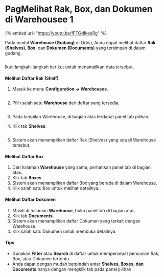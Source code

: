 # PagMelihat Rak, Box, dan Dokumen di Warehousee 1

{% embed url="https://youtu.be/fFFGdIkeeRg" %}

Pada modul **Warehouse (Gudang)** di Odoo, Anda dapat melihat daftar **Rak (Shelves)**, **Box**, dan **Dokumen (Documents)** yang tersimpan di dalam gudang.

<figure><img src="https://document-management-system-1.gitbook.io/document-management-system/~gitbook/image?url=https%3A%2F%2F1011768869-files.gitbook.io%2F%7E%2Ffiles%2Fv0%2Fb%2Fgitbook-x-prod.appspot.com%2Fo%2Fspaces%252FLEturytqtHGPsYdglHaB%252Fuploads%252FGsyb4id6AxgdpzDVTl33%252FDesain%2520tanpa%2520judul%2520%2848%29.png%3Falt%3Dmedia%26token%3D2fc15375-0e9f-4628-afcb-3232d7cf6e48&#x26;width=768&#x26;dpr=4&#x26;quality=100&#x26;sign=2c9c3edc&#x26;sv=2" alt=""><figcaption></figcaption></figure>

Ikuti langkah-langkah berikut untuk menampilkan data tersebut.

#### Melihat Daftar Rak (Shelf) <a href="#melihat-daftar-rak-shelf" id="melihat-daftar-rak-shelf"></a>

1.  Masuk ke menu **Configuration → Warehouses**.



    <figure><img src="https://document-management-system-1.gitbook.io/document-management-system/~gitbook/image?url=https%3A%2F%2F1011768869-files.gitbook.io%2F%7E%2Ffiles%2Fv0%2Fb%2Fgitbook-x-prod.appspot.com%2Fo%2Fspaces%252FLEturytqtHGPsYdglHaB%252Fuploads%252FOPiJ5CuLEn5MyeRLnbgR%252FDesain%2520tanpa%2520judul%2520%2849%29.png%3Falt%3Dmedia%26token%3D358de0ee-711d-4e4e-819b-b88f52a73a8f&#x26;width=768&#x26;dpr=4&#x26;quality=100&#x26;sign=48bcdcfe&#x26;sv=2" alt=""><figcaption></figcaption></figure>
2.  Pilih salah satu **Warehouse** dari daftar yang tersedia.



    <figure><img src="https://document-management-system-1.gitbook.io/document-management-system/~gitbook/image?url=https%3A%2F%2F1011768869-files.gitbook.io%2F%7E%2Ffiles%2Fv0%2Fb%2Fgitbook-x-prod.appspot.com%2Fo%2Fspaces%252FLEturytqtHGPsYdglHaB%252Fuploads%252FmgZogPLyN9P4EnIuTC56%252FDesain%2520tanpa%2520judul%2520%2850%29.png%3Falt%3Dmedia%26token%3D6997e4a1-0b34-4134-b720-feccf489ac02&#x26;width=768&#x26;dpr=4&#x26;quality=100&#x26;sign=3cebacd9&#x26;sv=2" alt=""><figcaption></figcaption></figure>
3. Pada tampilan Warehouse, di bagian atas terdapat panel tab pilihan.
4.  Klik tab **Shelves**.



    <figure><img src="https://document-management-system-1.gitbook.io/document-management-system/~gitbook/image?url=https%3A%2F%2F1011768869-files.gitbook.io%2F%7E%2Ffiles%2Fv0%2Fb%2Fgitbook-x-prod.appspot.com%2Fo%2Fspaces%252FLEturytqtHGPsYdglHaB%252Fuploads%252FCcbbirnZXc87wcSFdD8x%252FDesain%2520tanpa%2520judul%2520%2851%29.png%3Falt%3Dmedia%26token%3D208e7dfd-2848-4bcd-b04e-4f11b4a94c1f&#x26;width=768&#x26;dpr=4&#x26;quality=100&#x26;sign=43b97903&#x26;sv=2" alt=""><figcaption></figcaption></figure>
5. Sistem akan menampilkan daftar Rak (Shelves) yang ada di Warehouse tersebut.

#### Melihat Daftar Box <a href="#melihat-daftar-box" id="melihat-daftar-box"></a>

1. Dari halaman **Warehouse** yang sama, perhatikan panel tab di bagian atas.
2. Klik tab **Boxes**.
3. Sistem akan menampilkan daftar Box yang berada di dalam Warehouse.
4. Klik salah satu Box untuk melihat detailnya.

#### Melihat Daftar Dokumen <a href="#melihat-daftar-dokumen" id="melihat-daftar-dokumen"></a>

1. Masih di halaman **Warehouse**, buka panel tab di bagian atas.
2. Klik tab **Documents**.
3. Sistem akan menampilkan daftar Dokumen yang terkait dengan Warehouse.
4. Klik salah satu Dokumen untuk membuka detailnya.

#### Tips <a href="#tips" id="tips"></a>

* Gunakan **Filter** atau **Search** di daftar untuk mempercepat pencarian Rak, Box, atau Dokumen tertentu.
* Anda dapat dengan mudah berpindah antar **Shelves, Boxes, dan Documents** hanya dengan mengklik tab pada panel pilihan.

